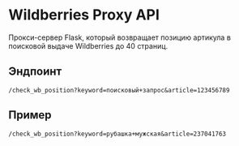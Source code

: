 # Wildberries Proxy API

Прокси-сервер Flask, который возвращает позицию артикула в поисковой выдаче Wildberries до 40 страниц.

## Эндпоинт

```
/check_wb_position?keyword=поисковый+запрос&article=123456789
```

## Пример

```
/check_wb_position?keyword=рубашка+мужская&article=237041763
```
